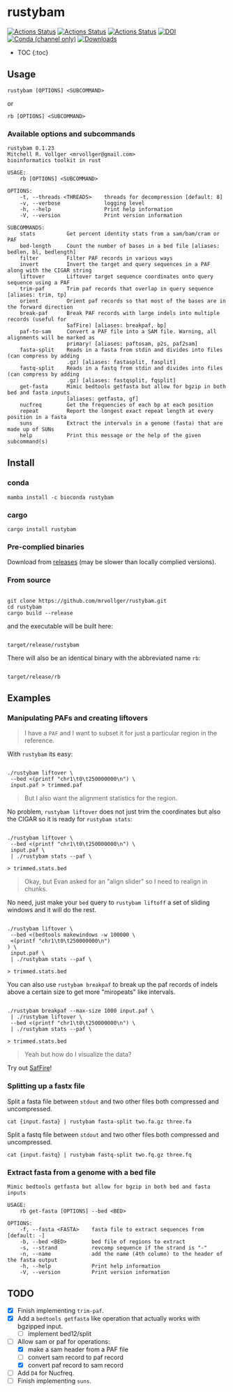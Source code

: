 # rustybam

[![Actions Status](https://github.com/mrvollger/rustybam/workflows/Test%20and%20Build/badge.svg)](https://github.com/mrvollger/rustybam/actions)
[![Actions Status](https://github.com/mrvollger/rustybam/workflows/Formatting/badge.svg)](https://github.com/mrvollger/rustybam/actions)
[![Actions Status](https://github.com/mrvollger/rustybam/workflows/Clippy/badge.svg)](https://github.com/mrvollger/rustybam/actions)
[![DOI](https://zenodo.org/badge/351639424.svg)](https://zenodo.org/badge/latestdoi/351639424)
[![Conda (channel only)](https://img.shields.io/conda/vn/bioconda/rustybam?color=green)](https://anaconda.org/bioconda/rustybam)
[![Downloads](https://img.shields.io/conda/dn/bioconda/rustybam?color=green)](https://anaconda.org/bioconda/rustybam)

- TOC
  {:toc}

## Usage

```
rustybam [OPTIONS] <SUBCOMMAND>
```

or

```
rb [OPTIONS] <SUBCOMMAND>
```

### Available options and subcommands

```
rustybam 0.1.23
Mitchell R. Vollger <mrvollger@gmail.com>
bioinformatics toolkit in rust

USAGE:
    rb [OPTIONS] <SUBCOMMAND>

OPTIONS:
    -t, --threads <THREADS>    threads for decompression [default: 8]
    -v, --verbose              logging level
    -h, --help                 Print help information
    -V, --version              Print version information

SUBCOMMANDS:
    stats          Get percent identity stats from a sam/bam/cram or PAF
    bed-length     Count the number of bases in a bed file [aliases: bedlen, bl, bedlength]
    filter         Filter PAF records in various ways
    invert         Invert the target and query sequences in a PAF along with the CIGAR string
    liftover       Liftover target sequence coordinates onto query sequence using a PAF
    trim-paf       Trim paf records that overlap in query sequence [aliases: trim, tp]
    orient         Orient paf records so that most of the bases are in the forward direction
    break-paf      Break PAF records with large indels into multiple records (useful for
                   SafFire) [aliases: breakpaf, bp]
    paf-to-sam     Convert a PAF file into a SAM file. Warning, all alignments will be marked as
                   primary! [aliases: paftosam, p2s, paf2sam]
    fasta-split    Reads in a fasta from stdin and divides into files (can compress by adding
                   .gz) [aliases: fastasplit, fasplit]
    fastq-split    Reads in a fastq from stdin and divides into files (can compress by adding
                   .gz) [aliases: fastqsplit, fqsplit]
    get-fasta      Mimic bedtools getfasta but allow for bgzip in both bed and fasta inputs
                   [aliases: getfasta, gf]
    nucfreq        Get the frequencies of each bp at each position
    repeat         Report the longest exact repeat length at every position in a fasta
    suns           Extract the intervals in a genome (fasta) that are made up of SUNs
    help           Print this message or the help of the given subcommand(s)
```

## Install

### conda

```
mamba install -c bioconda rustybam
```

### cargo

```
cargo install rustybam
```

### Pre-complied binaries

Download from [releases](https://github.com/mrvollger/rustybam/releases) (may be slower than locally complied versions).

### From source

```

git clone https://github.com/mrvollger/rustybam.git
cd rustybam
cargo build --release

```

and the executable will be built here:

```

target/release/rustybam

```

There will also be an identical binary with the abbreviated name `rb`:

```

target/release/rb

```

## Examples

### Manipulating PAFs and creating liftovers

> I have a `PAF` and I want to subset it for just a particular region in the reference.

With `rustybam` its easy:

```

./rustybam liftover \
 --bed <(printf "chr1\t0\t250000000\n") \
 input.paf > trimmed.paf

```

> But I also want the alignment statistics for the region.

No problem, `rustybam liftover` does not just trim the coordinates but also the CIGAR
so it is ready for `rustybam stats`:

```

./rustybam liftover \
 --bed <(printf "chr1\t0\t250000000\n") \
 input.paf \
 | ./rustybam stats --paf \

> trimmed.stats.bed

```

> Okay, but Evan asked for an "align slider" so I need to realign in chunks.

No need, just make your `bed` query to `rustybam liftoff` a set of sliding windows
and it will do the rest.

```

./rustybam liftover \
 --bed <(bedtools makewindows -w 100000 \
 <(printf "chr1\t0\t250000000\n")
) \
 input.paf \
 | ./rustybam stats --paf \

> trimmed.stats.bed

```

You can also use `rustybam breakpaf` to break up the paf records of indels above a certain size to
get more "miropeats" like intervals.

```

./rustybam breakpaf --max-size 1000 input.paf \
 | ./rustybam liftover \
 --bed <(printf "chr1\t0\t250000000\n") \
 | ./rustybam stats --paf \

> trimmed.stats.bed

```

> Yeah but how do I visualize the data?

Try out
[SafFire](https://mrvollger.github.io/SafFire/)!

### Splitting up a fastx file

Split a fasta file between `stdout` and two other files both compressed and uncompressed.

```shell
cat {input.fasta} | rustybam fasta-split two.fa.gz three.fa
```

Split a fastq file between `stdout` and two other files both compressed and uncompressed.

```shell
cat {input.fastq} | rustybam fastq-split two.fq.gz three.fq
```

### Extract fasta from a genome with a bed file

```
Mimic bedtools getfasta but allow for bgzip in both bed and fasta inputs

USAGE:
    rb get-fasta [OPTIONS] --bed <BED>

OPTIONS:
    -f, --fasta <FASTA>    fasta file to extract sequences from [default: -]
    -b, --bed <BED>        bed file of regions to extract
    -s, --strand           revcomp sequence if the strand is "-"
    -n, --name             add the name (4th column) to the header of the fasta output
    -h, --help             Print help information
    -V, --version          Print version information
```

## TODO

- [x] Finish implementing `trim-paf`.
- [x] Add a `bedtools getfasta` like operation that actually works with bgzipped input.
  - [ ] implement bed12/split
- [ ] Allow sam or paf for operations:
  - [x] make a sam header from a PAF file
  - [ ] convert sam record to paf record
  - [x] convert paf record to sam record
- [ ] Add `D4` for Nucfreq.
- [ ] Finish implementing `suns`.
